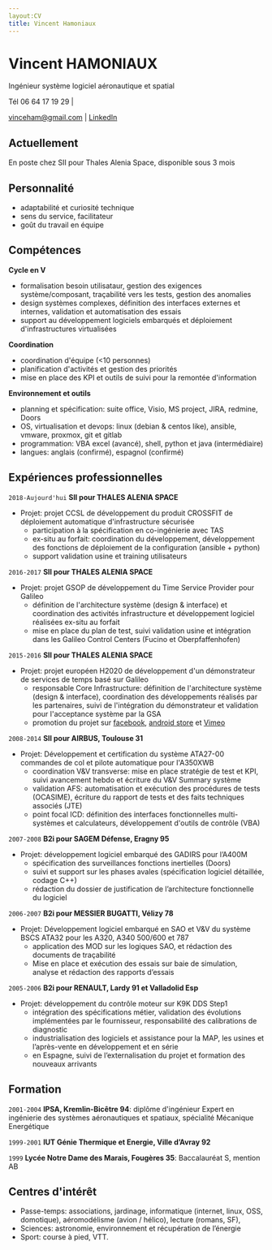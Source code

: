```yaml
---
layout:CV
title: Vincent Hamoniaux
---
```

# Vincent HAMONIAUX
Ingénieur système logiciel aéronautique et spatial

Tél 06 64 17 19 29 | 
<div id="webaddress">
<a href="vinceham@gmail.com">vinceham@gmail.com</a>
| <a href="https://fr.linkedin.com/in/vincent-hamoniaux-a54255112">LinkedIn</a>
</div>


## Actuellement

En poste chez SII pour Thales Alenia Space, disponible sous 3 mois

##  Personnalité
- adaptabilité et curiosité technique
- sens du service, facilitateur
- goût du travail en équipe

## Compétences
__Cycle en V__

- formalisation besoin utilisataur, gestion des exigences système/composant, traçabilité vers les tests, gestion des anomalies
- design systèmes complexes, définition des interfaces externes et internes, validation et automatisation des essais
- support au développement logiciels embarqués et déploiement d'infrastructures virtualisées

__Coordination__

- coordination d'équipe (<10 personnes)
- planification d'activités et gestion des priorités
- mise en place des KPI et outils de suivi pour la remontée d'information

__Environnement et outils__

- planning et spécification: suite office, Visio, MS project, JIRA, redmine, Doors
- OS, virtualisation et devops: linux (debian & centos like), ansible, vmware, proxmox, git et gitlab
- programmation: VBA excel (avancé), shell, python et java (intermédiaire)
- langues: anglais (confirmé), espagnol (confirmé)

## Expériences professionnelles

`2018-Aujourd'hui`
__SII pour THALES ALENIA SPACE__

- Projet: projet CCSL de développement du produit CROSSFIT de déploiement automatique d'infrastructure sécurisée
  - participation à la spécification en co-ingénierie avec TAS
  - ex-situ au forfait: coordination du développement, développement des fonctions de déploiement de la configuration (ansible + python)
  - support validation usine et training utilisateurs

`2016-2017`
__SII pour THALES ALENIA SPACE__

- Projet: projet GSOP de développement du Time Service Provider pour Galileo
  - définition de l'architecture système (design & interface) et coordination des activités infrastructure et développement logiciel réalisées ex-situ au forfait
  - mise en place du plan de test, suivi validation usine et intégration dans les Galileo Control Centers (Fucino et Oberpfaffenhofen)

`2015-2016`
__SII pour THALES ALENIA SPACE__

- Projet: projet européen H2020 de développement d'un démonstrateur de services de temps basé sur Galileo
  - responsable Core Infrastructure: définition de l'architecture système (design & interface), coordination des développements réalisés par les partenaires, suivi de l'intégration du démonstrateur et validation pour l'acceptance système par la GSA
  - promotion du projet sur [facebook](https://www.facebook.com/demetratime), [android store](https://play.google.com/store/apps/details?id=eu.demetratime.demetra) et [Vimeo](https://vimeo.com/185464126)

`2008-2014`
__SII pour AIRBUS, Toulouse 31__

- Projet: Développement et certification du système ATA27-00 commandes de col et pilote automatique pour l'A350XWB
  - coordination V&V transverse: mise en place stratégie de test et KPI, suivi avancement hebdo et écriture du V&V Summary système
  - validation AFS: automatisation et exécution des procédures de tests (OCASIME), écriture du rapport de tests et des faits techniques associés (JTE)
  - point focal ICD: définition des interfaces fonctionnelles multi-systèmes et calculateurs, développement d'outils de contrôle (VBA)

`2007-2008`
__B2i pour SAGEM Défense, Eragny 95__

- Projet: développement logiciel embarqué des GADIRS pour l’A400M
  - spécification des surveillances fonctions inertielles (Doors)
  - suivi et support sur les phases avales (spécification logiciel détaillée, codage C++)
  - rédaction du dossier de justification de l’architecture fonctionnelle du logiciel

`2006-2007`
__B2i pour MESSIER BUGATTI, Vélizy 78__

- Projet: Développement logiciel embarqué en SAO et V&V du système BSCS ATA32 pour les A320, A340 500/600 et 787 
  - application des MOD sur les logiques SAO, et rédaction des documents de traçabilité
  - Mise en place et exécution des essais sur baie de simulation, analyse et rédaction des rapports d’essais

`2005-2006`
__B2i pour RENAULT, Lardy 91 et Valladolid Esp__

- Projet: développement du contrôle moteur sur K9K DDS Step1
  - intégration des spécifications métier, validation des évolutions implémentées par le fournisseur, responsabilité des calibrations de diagnostic
  - industrialisation des logiciels et assistance pour la MAP, les usines et l’après-vente en développement et en série
  - en Espagne, suivi de l’externalisation du projet et formation des nouveaux arrivants


## Formation

`2001-2004`
__IPSA, Kremlin-Bicêtre 94__: diplôme d'ingénieur Expert en ingénierie des systèmes aéronautiques et spatiaux, spécialité Mécanique Energétique

`1999-2001`
__IUT Génie Thermique et Energie, Ville d’Avray 92__

`1999`
__Lycée Notre Dame des Marais, Fougères 35__: Baccalauréat S, mention AB


## Centres d'intérêt

- Passe-temps: associations, jardinage, informatique (internet, linux, OSS, domotique), aéromodélisme (avion / hélico), lecture (romans, SF),
- Sciences: astronomie, environnement et récupération de l’énergie
- Sport: course à pied, VTT.


<!-- ### Footer

Last updated: Août 2018 -->


